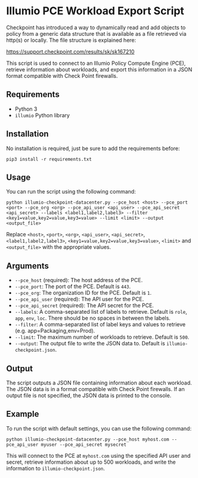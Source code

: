 # Illumio PCE Workload Export Script

Checkpoint has introduced a way to dynamically read and add objects to policy from a generic data structure that
is available as a file retrieved via http(s) or locally. The file structure is explained here:

https://support.checkpoint.com/results/sk/sk167210


This script is used to connect to an Illumio Policy Compute Engine (PCE), retrieve information about workloads, and export this information in a JSON format compatible with Check Point firewalls.

## Requirements

- Python 3
- `illumio` Python library

## Installation

No installation is required, just be sure to add the requirements before:

```
pip3 install -r requirements.txt
```

## Usage

You can run the script using the following command:

```
python illumio-checkpoint-datacenter.py --pce_host <host> --pce_port <port> --pce_org <org> --pce_api_user <api_user> --pce_api_secret <api_secret> --labels <label1,label2,label3> --filter <key1=value,key2=value,key3=value> --limit <limit> --output <output_file>
```

Replace `<host>`, `<port>`, `<org>`, `<api_user>`, `<api_secret>`, `<label1,label2,label3>`,  `<key1=value,key2=value,key3=value>`, `<limit>` and `<output_file>` with the appropriate values.

## Arguments

- `--pce_host` (required): The host address of the PCE.
- `--pce_port`: The port of the PCE. Default is `443`.
- `--pce_org`: The organization ID for the PCE. Default is `1`.
- `--pce_api_user` (required): The API user for the PCE.
- `--pce_api_secret` (required): The API secret for the PCE.
- `--labels`: A comma-separated list of labels to retrieve. Default is `role`, `app`, `env`, `loc`. There should be no spaces in between the labels.
- `--filter`: A comma-separated list of label keys and values to retrieve (e.g. app=Packaging,env=Prod).
- `--limit`: The maximum number of workloads to retrieve. Default is `500`.
- `--output`: The output file to write the JSON data to. Default is `illumio-checkpoint.json`.

## Output

The script outputs a JSON file containing information about each workload. The JSON data is in a format compatible with Check Point firewalls. If an output file is not specified, the JSON data is printed to the console.

## Example

To run the script with default settings, you can use the following command:

```
python illumio-checkpoint-datacenter.py --pce_host myhost.com --pce_api_user myuser --pce_api_secret mysecret
```

This will connect to the PCE at `myhost.com` using the specified API user and secret, retrieve information about up to 500 workloads, and write the information to `illumio-checkpoint.json`.
